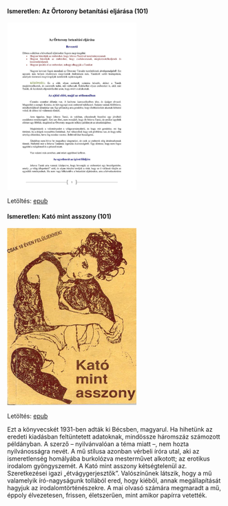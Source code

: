 #### <a name="id_156">Ismeretlen: Az Őrtorony betanítási eljárása (101)</a>
<img src="https://github.com/BercziSandor/calibre_lib/raw/main/Ismeretlen/Az%20Ortorony%20betanitasi%20eljarasa%20%28156%29/cover.jpg" alt="cover" width="300"/>

Letöltés: [epub](https://github.com/BercziSandor/calibre_lib/raw/main/Ismeretlen/Az%20Ortorony%20betanitasi%20eljarasa%20%28156%29/Az%20Ortorony%20betanitasi%20eljarasa%20-%20Ismeretlen.epub)


#### <a name="id_472">Ismeretlen: Kató mint asszony (101)</a>
<img src="https://github.com/BercziSandor/calibre_lib/raw/main/Ismeretlen/Kato%20mint%20asszony%20%28472%29/cover.jpg" alt="cover" width="300"/>

Letöltés: [epub](https://github.com/BercziSandor/calibre_lib/raw/main/Ismeretlen/Kato%20mint%20asszony%20%28472%29/Kato%20mint%20asszony%20-%20Ismeretlen.epub)
<p>Ezt a könyvecskét 1931-ben adták ki Bécsben, magyarul. Ha hihetünk az eredeti kiadásban feltüntetett adatoknak, mindössze háromszáz számozott példányban. A szerző – nyilvánvalóan a téma miatt –, nem hozta nyilvánosságra nevét. A mű stílusa azonban vérbeli íróra utal, aki az ismeretlenség homályába burkolózva mesterművet alkotott; az erotikus irodalom gyöngyszemét. A Kató mint asszony kétségtelenül az. Szeretkezései igazi „étvágygerjesztők”. Valószínűnek látszik, hogy a mű valamelyik író-nagyságunk tollából ered, hogy kiéből, annak megállapítását hagyjuk az irodalomtörténészekre. A mai olvasó számára megmaradt a mű, éppoly élvezetesen, frissen, életszerűen, mint amikor papírra vetették. </p>

